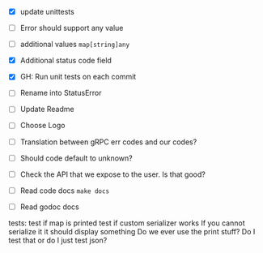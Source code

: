 - [x] update unittests 
- [ ] Error should support any value
- [ ] additional values `map[string]any`
- [x] Additional status code field
- [x] GH: Run unit tests on each commit
- [ ] Rename into StatusError
- [ ] Update Readme 
- [ ] Choose Logo 
- [ ] Translation between gRPC err codes and our codes?
- [ ] Should code default to unknown?
- [ ] Check the API that we expose to the user. Is that good?
- [ ] Read code docs `make docs`
- [ ] Read godoc docs


tests: 
test if map is printed 
test if custom serializer works 
If you cannot serialize it it should display something 
Do we ever use the print stuff? Do I test that or do I just test json?

